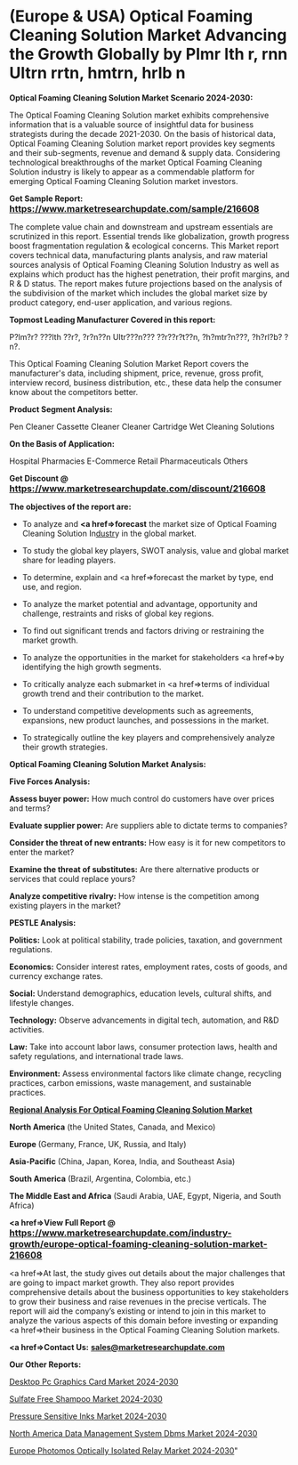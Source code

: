 # (Europe & USA) Optical Foaming Cleaning Solution Market Advancing the Growth Globally by Plmr lth r, rnn Ultrn rrtn, hmtrn, hrlb n

<strong>Optical Foaming Cleaning Solution Market Scenario 2024-2030:</strong>

The Optical Foaming Cleaning Solution market exhibits comprehensive information that is a valuable source of insightful data for business strategists during the decade 2021-2030. On the basis of historical data, Optical Foaming Cleaning Solution market report provides key segments and their sub-segments, revenue and demand &amp; supply data. Considering technological breakthroughs of the market Optical Foaming Cleaning Solution industry is likely to appear as a commendable platform for emerging Optical Foaming Cleaning Solution market investors.

<strong>Get Sample Report: <a href=https://www.marketresearchupdate.com/sample/216608><font size=3 color=#0000ff>https://www.marketresearchupdate.com/sample/216608</font></a></strong>

The complete value chain and downstream and upstream essentials are scrutinized in this report. Essential trends like globalization, growth progress boost fragmentation regulation &amp; ecological concerns. This Market report covers technical data, manufacturing plants analysis, and raw material sources analysis of Optical Foaming Cleaning Solution Industry as well as explains which product has the highest penetration, their profit margins, and R & D status. The report makes future projections based on the analysis of the subdivision of the market which includes the global market size by product category, end-user application, and various regions.

<strong>Topmost Leading Manufacturer Covered in this report:</strong>

P?lm?r? ???lth ??r?, ?r?n??n Ultr???n??? ??r??r?t??n, ?h?mtr?n???, ?h?rl?b? ?n?.

This Optical Foaming Cleaning Solution Market Report covers the manufacturer's data, including shipment, price, revenue, gross profit, interview record, business distribution, etc., these data help the consumer know about the competitors better.

<strong>Product Segment Analysis: </strong>

Pen Cleaner
Cassette Cleaner
Cleaner Cartridge
Wet Cleaning Solutions

<strong>On the Basis of Application:</strong>

Hospital Pharmacies
E-Commerce
Retail Pharmaceuticals
Others

<strong>Get Discount @ <a href=https://www.marketresearchupdate.com/discount/216608><font size=3 color=#0000ff>https://www.marketresearchupdate.com/discount/216608</font></a></strong>

<strong><b>The objectives of the report are:</b></strong>

- To analyze and <strong><a href=><strong>forecast</strong></a></strong> the market size of Optical Foaming Cleaning Solution In<a href=ASDF991299>dustr</a>y in the global market.

- To study the global key players, SWOT analysis, value and global market share for leading players.

- To determine, explain and <a href=>forecast</a> the market by type, end use, and region.

- To analyze the market potential and advantage, opportunity and challenge, restraints and risks of global key regions.

- To find out significant trends and factors driving or restraining the market growth.

- To analyze the opportunities in the market for stakeholders <a href=>by</a> identifying the high growth segments.

- To critically analyze each submarket in <a href=>terms</a> of individual growth trend and their contribution to the market.

- To understand competitive developments such as agreements, expansions, new product launches, and possessions in the market.

- To strategically outline the key players and comprehensively analyze their growth strategies.

<strong>Optical Foaming Cleaning Solution Market Analysis:</strong>

<strong>Five Forces Analysis:</strong>

<strong>Assess buyer power:</strong> How much control do customers have over prices and terms?

<strong>Evaluate supplier power:</strong> Are suppliers able to dictate terms to companies?

<strong>Consider the threat of new entrants:</strong> How easy is it for new competitors to enter the market?

<strong>Examine the threat of substitutes:</strong> Are there alternative products or services that could replace yours?

<strong>Analyze competitive rivalry:</strong> How intense is the competition among existing players in the market?

<strong>PESTLE Analysis:</strong>

<strong>Politics:</strong> Look at political stability, trade policies, taxation, and government regulations.

<strong>Economics:</strong> Consider interest rates, employment rates, costs of goods, and currency exchange rates.

<strong>Social:</strong> Understand demographics, education levels, cultural shifts, and lifestyle changes.

<strong>Technology:</strong> Observe advancements in digital tech, automation, and R&D activities.

<strong>Law:</strong> Take into account labor laws, consumer protection laws, health and safety regulations, and international trade laws.

<strong>Environment:</strong> Assess environmental factors like climate change, recycling practices, carbon emissions, waste management, and sustainable practices.

<strong><u><b>Regional Analysis For Optical Foaming Cleaning Solution Market</b></u></strong>

<strong><b>North America</b></strong> (the United States, Canada, and Mexico)

<strong><b>Europe </b></strong>(Germany, France, UK, Russia, and Italy)

<strong><b>Asia-Pacific</b></strong> (China, Japan, Korea, India, and Southeast Asia)

<strong><b>South America</b></strong> (Brazil, Argentina, Colombia, etc.)

<strong><b>The Middle East and Africa</b></strong> (Saudi Arabia, UAE, Egypt, Nigeria, and South Africa)

<strong><a href=>View Full Report</a> @ <a href=https://www.marketresearchupdate.com/industry-growth/europe-optical-foaming-cleaning-solution-market-216608><font size=3 color=#0000ff>https://www.marketresearchupdate.com/industry-growth/europe-optical-foaming-cleaning-solution-market-216608</font></a></strong>

<a href=>At last,</a> the study gives out details about the major challenges that are going to impact market growth. They also report provides comprehensive details about the business opportunities to key stakeholders to grow their business and raise revenues in the precise verticals. The report will aid the company’s existing or intend to join in this market to analyze the various aspects of this domain before investing or expanding <a href=>their</a> business in the Optical Foaming Cleaning Solution markets.

<strong><a href=>Contact Us:</a></strong>
<strong>sales@marketresearchupdate.com</strong>

<strong>Our Other Reports:</strong>

<a href=https://www.linkedin.com/pulse/desktop-pc-graphics-card-market-2023-trends-new>Desktop Pc Graphics Card Market 2024-2030</a>

<a href=https://www.linkedin.com/pulse/sulfate-free-shampoo-market-2023-analysis-growth>Sulfate Free Shampoo Market 2024-2030</a>

<a href=https://www.linkedin.com/pulse/pressure-sensitive-inks-market-outlooks-2023>Pressure Sensitive Inks Market 2024-2030</a>

<a href=https://www.linkedin.com/pulse/north-america-data-management-system-dbms-market-tyv6f/>North America Data Management System Dbms Market 2024-2030</a>

<a href=https://www.linkedin.com/pulse/europe-photomos-optically-isolated-relay-market-research-zpabc/>Europe Photomos Optically Isolated Relay Market 2024-2030</a>"
